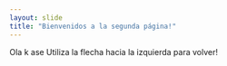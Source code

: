 ```yaml
---
layout: slide
title: "Bienvenidos a la segunda página!"
---
```

Ola k ase
Utiliza la flecha hacia la izquierda para volver!
